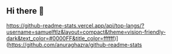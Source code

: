 ## Hi there 👋

https://github-readme-stats.vercel.app/api/top-langs/?username=samuelftlz&layout=compact&theme=vision-friendly-dark&text_color=#0000FF&title_color=ffffff)](https://github.com/anuraghazra/github-readme-stats

<!--
**samuelftlz/samuelftlz** is a ✨ _special_ ✨ repository because its `README.md` (this file) appears on your GitHub profile.

Here are some ideas to get you started:

- 🔭 I’m currently working on ...
- 🌱 I’m currently learning ...
- 👯 I’m looking to collaborate on ...
- 🤔 I’m looking for help with ...
- 💬 Ask me about ...
- 📫 How to reach me: ...
- 😄 Pronouns: ...
- ⚡ Fun fact: ...
-->
